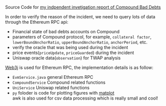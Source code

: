 Source Code for [my indpendent invetigation report of Compound Bad Debts](https://blog.songziyu.cc/7.html)

In order to verify the reason of the incident, we need to query lots of data 
through the Ethereum RPC api:
* Financial state of bad debts accounts on Compound
* parameters of Compound protocol, for example, `collateral factor`, 
  `lowerBoundAnchorRatio`, `upperBoundAnchorRatio`, `anchorPeriod`, etc.
* verify the oracle that was being used during the incident
* price events(`priceUpdate`, `priceGuarded`) during the incident
* Uniswap oracle data(`observation`) for TWAP analysis

[Web3j](https://github.com/web3j/web3j) is used for Ethereum RPC, the 
implementation details is as follow:
* `EvmService.java` general Ethereum RPC 
* `CompoundService` Compound related functions
* `UniService` Uniswap related functions
* `py` foloder is code for plotting figures with [matplot](https://matplotlib.org)\
   awk is also used for csv data processing which is really small and cool!


